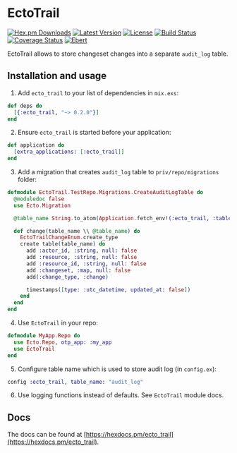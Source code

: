 # EctoTrail
[![Hex.pm Downloads](https://img.shields.io/hexpm/dw/ecto_trail.svg?maxAge=3600)](https://hex.pm/packages/ecto_trail) [![Latest Version](https://img.shields.io/hexpm/v/ecto_trail.svg?maxAge=3600)](https://hex.pm/packages/ecto_trail) [![License](https://img.shields.io/hexpm/l/ecto_trail.svg?maxAge=3600)](https://hex.pm/packages/ecto_trail) [![Build Status](https://travis-ci.org/Nebo15/ecto_trail.svg?branch=master)](https://travis-ci.org/Nebo15/ecto_trail) [![Coverage Status](https://coveralls.io/repos/github/Nebo15/ecto_trail/badge.svg?branch=master)](https://coveralls.io/github/Nebo15/ecto_trail?branch=master) [![Ebert](https://ebertapp.io/github/Nebo15/ecto_trail.svg)](https://ebertapp.io/github/Nebo15/ecto_trail)

EctoTrail allows to store changeset changes into a separate `audit_log` table.

## Installation and usage

1. Add `ecto_trail` to your list of dependencies in `mix.exs`:

  ```elixir
  def deps do
    [{:ecto_trail, "~> 0.2.0"}]
  end
  ```

2. Ensure `ecto_trail` is started before your application:

  ```elixir
  def application do
    [extra_applications: [:ecto_trail]]
  end
  ```

3. Add a migration that creates `audit_log` table to `priv/repo/migrations` folder:

  ```elixir
  defmodule EctoTrail.TestRepo.Migrations.CreateAuditLogTable do
    @moduledoc false
    use Ecto.Migration

    @table_name String.to_atom(Application.fetch_env!(:ecto_trail, :table_name))

    def change(table_name \\ @table_name) do
      EctoTrailChangeEnum.create_type
      create table(table_name) do
        add :actor_id, :string, null: false
        add :resource, :string, null: false
        add :resource_id, :string, null: false
        add :changeset, :map, null: false
        add(:change_type, :change)

        timestamps([type: :utc_datetime, updated_at: false])
      end
    end
  end
  ```

4. Use `EctoTrail` in your repo:

  ```elixir
  defmodule MyApp.Repo do
    use Ecto.Repo, otp_app: :my_app
    use EctoTrail
  end
  ```

5. Configure table name which is used to store audit log (in `config.ex`):

  ```elixir
  config :ecto_trail, table_name: "audit_log"
  ```

6. Use logging functions instead of defaults. See `EctoTrail` module docs.

## Docs

The docs can be found at [https://hexdocs.pm/ecto_trail](https://hexdocs.pm/ecto_trail).

